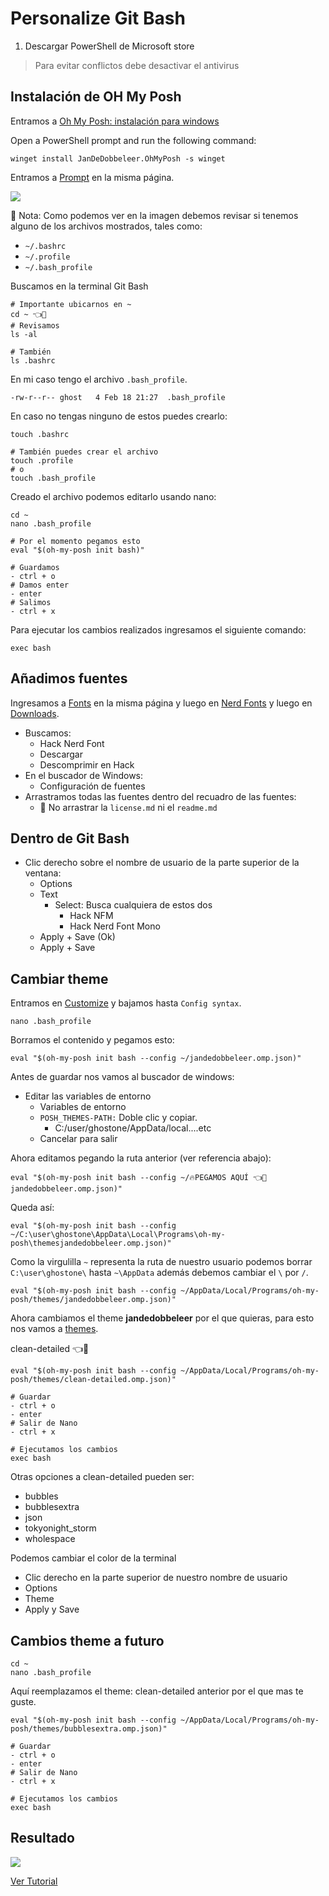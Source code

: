 # Personalize Git Bash 

1. Descargar PowerShell de Microsoft store 

> Para evitar conflictos debe desactivar el antivirus  


## Instalación de OH My Posh  

Entramos a [Oh My Posh: instalación para windows](https://ohmyposh.dev/docs/installation/windows)

Open a PowerShell prompt and run the following command:

```shell
winget install JanDeDobbeleer.OhMyPosh -s winget
```

Entramos a [Prompt](https://ohmyposh.dev/docs/installation/prompt) en la misma página. 

![](https://i.postimg.cc/GtGG7bPD/elegir-bash.png)

📌 Nota: Como podemos ver en la imagen debemos revisar si tenemos alguno de los archivos mostrados, tales como:

- `~/.bashrc`
- `~/.profile`
- `~/.bash_profile`

Buscamos en la terminal Git  Bash

```shell
# Importante ubicarnos en ~
cd ~ 👈👀
# Revisamos
ls -al

# También
ls .bashrc
```

En mi caso tengo el archivo `.bash_profile`.

```shell
-rw-r--r-- ghost   4 Feb 18 21:27  .bash_profile
```

En caso no tengas ninguno de estos puedes crearlo: 

```shell
touch .bashrc

# También puedes crear el archivo 
touch .profile
# o
touch .bash_profile
```

Creado el archivo podemos editarlo usando nano:

```shell
cd ~
nano .bash_profile

# Por el momento pegamos esto
eval "$(oh-my-posh init bash)"

# Guardamos
- ctrl + o 
# Damos enter
- enter
# Salimos
- ctrl + x
```

Para ejecutar los cambios realizados ingresamos el siguiente comando:

```shell
exec bash
```

## Añadimos fuentes 

Ingresamos a [Fonts](https://ohmyposh.dev/docs/installation/fonts) en la misma página y luego en [Nerd Fonts](https://www.nerdfonts.com/) y luego en [Downloads](https://www.nerdfonts.com/font-downloads). 

- Buscamos:  
	- Hack Nerd Font
	- Descargar 
	- Descomprimir en Hack
- En el buscador de Windows: 
	- Configuración de fuentes 
- Arrastramos todas las fuentes dentro del recuadro de las fuentes: 
	- 📌 No arrastrar la `license.md` ni el `readme.md`

## Dentro de Git Bash

- Clic derecho sobre el nombre de usuario de la parte superior de la ventana:
	- Options
	- Text
		- Select: Busca cualquiera de estos dos
			- Hack NFM 
			- Hack Nerd Font Mono
	- Apply + Save (Ok)
	- Apply + Save 

## Cambiar theme 

Entramos en [Customize](https://ohmyposh.dev/docs/installation/customize) y bajamos hasta `Config syntax`. 

```shell
nano .bash_profile
```

Borramos el contenido y pegamos esto: 

```shell
eval "$(oh-my-posh init bash --config ~/jandedobbeleer.omp.json)"
```

Antes de guardar nos vamos al buscador de windows:

- Editar las variables de entorno
	- Variables de entorno 
	- `POSH_THEMES-PATH:` Doble clic y copiar.
		- C:/user/ghostone/AppData/local....etc
	- Cancelar para salir 

Ahora editamos pegando la ruta anterior (ver referencia abajo):

```shell
eval "$(oh-my-posh init bash --config ~/🔥PEGAMOS AQUÍ 👈👀jandedobbeleer.omp.json)"
```

Queda así: 

```shell
eval "$(oh-my-posh init bash --config ~/C:\user\ghostone\AppData\Local\Programs\oh-my-posh\themesjandedobbeleer.omp.json)"
```

Como la virgulilla `~` representa la ruta de nuestro usuario podemos borrar `C:\user\ghostone\` hasta `~\AppData` además debemos cambiar el `\` por `/`.

```shell
eval "$(oh-my-posh init bash --config ~/AppData/Local/Programs/oh-my-posh/themes/jandedobbeleer.omp.json)"
```

Ahora cambiamos el theme **jandedobbeleer** por el que quieras, para esto nos vamos a [themes](https://ohmyposh.dev/docs/themes).

clean-detailed 👈👀

```shell
eval "$(oh-my-posh init bash --config ~/AppData/Local/Programs/oh-my-posh/themes/clean-detailed.omp.json)"

# Guardar
- ctrl + o
- enter
# Salir de Nano
- ctrl + x

# Ejecutamos los cambios
exec bash 
```

Otras opciones a clean-detailed pueden ser:

- bubbles
- bubblesextra
- json
- tokyonight_storm
- wholespace

Podemos cambiar el color de la terminal 

- Clic derecho en la parte superior de nuestro nombre de usuario 
- Options 
- Theme 
- Apply y Save

## Cambios theme a futuro 

```shell
cd ~
nano .bash_profile
```

Aquí reemplazamos el theme: clean-detailed anterior por el que mas te guste. 

```shell
eval "$(oh-my-posh init bash --config ~/AppData/Local/Programs/oh-my-posh/themes/bubblesextra.omp.json)"

# Guardar
- ctrl + o
- enter
# Salir de Nano
- ctrl + x

# Ejecutamos los cambios
exec bash 
```

## Resultado 

![](https://i.postimg.cc/C5LLdqSJ/theme-clean-detailed.png)

[Ver Tutorial](https://www.youtube.com/watch?v=Bkaox81ppds)